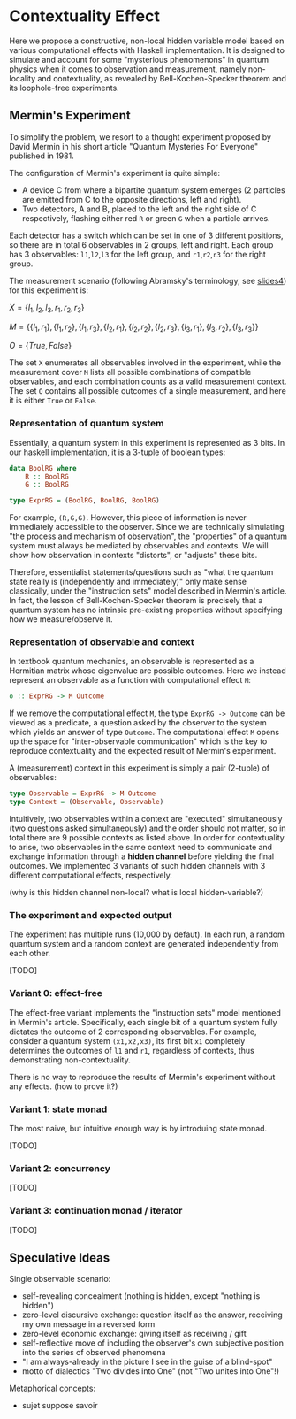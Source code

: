 # Contextuality Effect

Here we propose a constructive, non-local hidden variable model based on various computational effects with Haskell implementation. It is designed to simulate and account for some "mysterious phenomenons" in quantum physics when it comes to observation and measurement, namely non-locality and contextuality, as revealed by Bell-Kochen-Specker theorem and its loophole-free experiments.

## Mermin's Experiment

To simplify the problem, we resort to a thought experiment proposed by David Mermin in his short article "Quantum Mysteries For Everyone" published in 1981.

The configuration of Mermin's experiment is quite simple:
- A device C from where a bipartite quantum system emerges (2 particles are emitted from C to the opposite directions, left and right).
- Two detectors, A and B, placed to the left and the right side of C respectively, flashing either red `R` or green `G` when a particle arrives.

Each detector has a switch which can be set in one of 3 different positions, so there are in total 6 observables in 2 groups, left and right. Each group has 3 observables: `l1`,`l2`,`l3` for the left group, and `r1`,`r2`,`r3` for the right group.

The measurement scenario (following Abramsky's terminology, see [slides4](https://dcclogin.github.io/notes/slides4.pdf)) for this experiment is:

$` X = \{l_1, l_2, l_3, r_1, r_2, r_3\} `$

$` M = \{\{l_1, r_1\}, \{l_1, r_2\}, \{l_1, r_3\}, \{l_2, r_1\}, \{l_2, r_2\}, \{l_2, r_3\}, \{l_3, r_1\}, \{l_3, r_2\}, \{l_3, r_3\}\} `$

$` O = \{True, False\} `$

The set `X` enumerates all observables involved in the experiment, while the measurement cover `M` lists all possible combinations of compatible observables, and each combination counts as a valid measurement context. The set `O` contains all possible outcomes of a single measurement, and here it is either `True` or `False`.


### Representation of quantum system

Essentially, a quantum system in this experiment is represented as 3 bits. In our haskell implementation, it is a 3-tuple of boolean types:

```haskell
data BoolRG where
    R :: BoolRG
    G :: BoolRG

type ExprRG = (BoolRG, BoolRG, BoolRG)
```

For example, `(R,G,G)`. However, this piece of information is never immediately accessible to the observer. Since we are technically simulating "the process and mechanism of observation", the "properties" of a quantum system must always be mediated by observables and contexts. We will show how observation in contexts "distorts", or "adjusts" these bits.

Therefore, essentialist statements/questions such as "what the quantum state really is (independently and immediately)" only make sense classically, under the "instruction sets" model described in Mermin's article. In fact, the lesson of Bell-Kochen-Specker theorem is precisely that a quantum system has no intrinsic pre-existing properties without specifying how we measure/observe it.

### Representation of observable and context

In textbook quantum mechanics, an observable is represented as a Hermitian matrix whose eigenvalue are possible outcomes. Here we instead represent an observable as a function with computational effect `M`:

```haskell
o :: ExprRG -> M Outcome
```

If we remove the computational effect `M`, the type `ExprRG -> Outcome` can be viewed as a predicate, a question asked by the observer to the system which yields an answer of type `Outcome`. The computational effect `M` opens up the space for "inter-observable communication" which is the key to reproduce contextuality and the expected result of Mermin's experiment.

A (measurement) context in this experiment is simply a pair (2-tuple) of observables:

```haskell
type Observable = ExprRG -> M Outcome
type Context = (Observable, Observable)
```

Intuitively, two observables within a context are "executed" simultaneously (two questions asked simultaneously) and the order should not matter, so in total there are 9 possible contexts as listed above. In order for contextuality to arise, two observables in the same context need to communicate and exchange information through a **hidden channel** before yielding the final outcomes. We implemented 3 variants of such hidden channels with 3 different computational effects, respectively.

(why is this hidden channel non-local? what is local hidden-variable?)


### The experiment and expected output

The experiment has multiple runs (10,000 by defaut). In each run, a random quantum system and a random context are generated independently from each other.

[TODO]


### Variant 0: effect-free

The effect-free variant implements the "instruction sets" model mentioned in Mermin's article. Specifically, each single bit of a quantum system fully dictates the outcome of 2 corresponding observables. For example, consider a quantum system `(x1,x2,x3)`, its first bit `x1` completely determines the outcomes of `l1` and `r1`, regardless of contexts, thus demonstrating non-contextuality.

There is no way to reproduce the results of Mermin's experiment without any effects. (how to prove it?)

### Variant 1: state monad

The most naive, but intuitive enough way is by introduing state monad.

[TODO]

### Variant 2: concurrency

[TODO]

### Variant 3: continuation monad / iterator

[TODO]


## Speculative Ideas

Single observable scenario: 
- self-revealing concealment (nothing is hidden, except "nothing is hidden")
- zero-level discursive exchange: question itself as the answer, receiving my own message in a reversed form
- zero-level economic exchange: giving itself as receiving / gift
- self-reflective move of including the observer's own subjective position into the series of observed phenomena
- "I am always-already in the picture I see in the guise of a blind-spot"
- motto of dialectics "Two divides into One" (not "Two unites into One"!)

Metaphorical concepts:
- sujet suppose savoir

